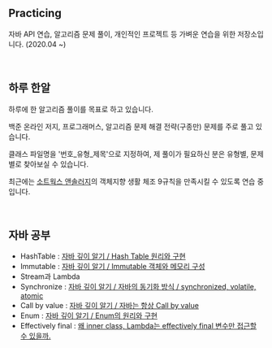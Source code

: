 ## Practicing
자바 API 연습, 알고리즘 문제 풀이, 개인적인 프로젝트 등 가벼운 연습을 위한 저장소입니다. (2020.04 ~)

<br>

## 하루 한알
하루에 한 알고리즘 풀이를 목표로 하고 있습니다.

백준 온라인 저지, 프로그래머스, 알고리즘 문제 해결 전략(구종만) 문제를 주로 풀고 있습니다.

클래스 파일명을 '번호_유형_제목'으로 지정하여, 제 풀이가 필요하신 분은 유형별, 문제별로 찾아보실 수 있습니다.

최근에는 [소트웍스 앤솔러지](http://www.kyobobook.co.kr/product/detailViewKor.laf?barcode=9788992939249)의 객체지향 생활 체조 9규칙을 만족시킬 수 있도록 연습 중입니다.

<br>

## 자바 공부
- HashTable : [자바 깊이 알기 / Hash Table 원리와 구현](https://ecsimsw.tistory.com/entry/Hash-Table-%EC%9B%90%EB%A6%AC%EC%99%80-%EA%B5%AC%ED%98%84?category=887812)
- Immutable : [자바 깊이 알기 / Immutable 객체와 메모리 구성](https://ecsimsw.tistory.com/entry/%EC%9E%90%EB%B0%94-%EA%B9%8A%EC%9D%B4-%EC%95%8C%EA%B8%B0-Immutable-%EA%B0%9D%EC%B2%B4%EC%99%80-%EB%A9%94%EB%AA%A8%EB%A6%AC-%EA%B5%AC%EC%84%B1)
- Stream과 Lambda
- Synchronize : [자바 깊이 알기 / 자바의 동기화 방식 / synchronized, volatile, atomic](https://ecsimsw.tistory.com/entry/%EC%9E%90%EB%B0%94%EC%9D%98-%EB%8F%99%EA%B8%B0%ED%99%94-%EB%B0%A9%EC%8B%9D-%EB%A9%94%EB%AA%A8%EB%A6%AC-%EA%B0%80%EC%8B%9C%EC%84%B1%EC%9D%B4%EB%9E%80-synchronized-volatile-atomic?category=887812)
- Call by value : [자바 깊이 알기 / 자바는 항상 Call by value](https://ecsimsw.tistory.com/entry/%EC%9E%90%EB%B0%94%EB%8A%94-Call-by-Value-%EC%9D%B4%EB%8B%A4)
- Enum : [자바 깊이 알기 / Enum의 원리와 구현](https://ecsimsw.tistory.com/entry/%EC%9E%90%EB%B0%94-%EA%B9%8A%EC%9D%B4-%EC%95%8C%EA%B8%B0-Enum%EC%9D%98-%EC%9B%90%EB%A6%AC%EC%99%80-%EA%B5%AC%ED%98%84)
- Effectively final : [왜 inner class, Lambda는 effectively final 변수만 접근할 수 있을까.](https://ecsimsw.tistory.com/entry/작성-중-왜-anonymous-inner-class는-final-변수만-접근할-수-있을까)
